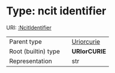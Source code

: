 
# Type: ncit identifier




URI: [:NcitIdentifier](https://w3id.org/bridge2ai/standards-schema/NcitIdentifier)

|  |  |  |
| --- | --- | --- |
| Parent type | | [Uriorcurie](types/Uriorcurie.md) |
| Root (builtin) type | | **URIorCURIE** |
| Representation | | str |
